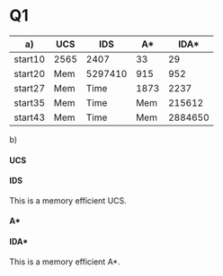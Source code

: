 # Q1
|a)|UCS|IDS|A*|IDA*|
|---|---|---|---|---|
|start10|2565|2407|33|29|
|start20|Mem|5297410|915|952|
|start27|Mem|Time|1873|2237|
|start35|Mem|Time|Mem|215612|
|start43|Mem|Time|Mem|2884650|

b) 
#### UCS
#### IDS
This is a memory efficient UCS.
#### A*
#### IDA*
This is a memory efficient A*.